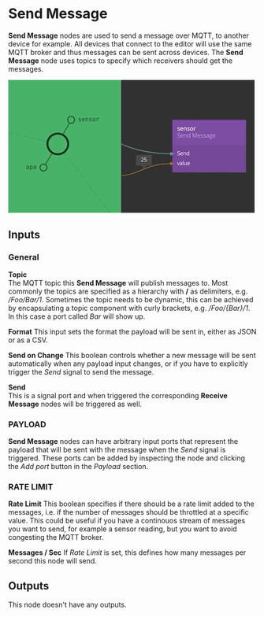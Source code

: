 # Send Message <!-- {docsify-ignore-all} -->

**Send Message** nodes are used to send a message over MQTT, to another device for example. All devices that connect to the editor will
use the same MQTT broker and thus messages can be sent across devices. The **Send Message** node uses topics to specify which receivers should get the messages.


![](send-message.gif)

<div class = "node-inputs">

## Inputs

### General

**Topic**  
The MQTT topic this **Send Message** will publish messages to. Most commonly the topics are specified as a hierarchy with **/** as delimiters, e.g. _/Foo/Bar/1_. Sometimes the topic needs to be dynamic, this can be achieved by encapsulating a topic component with curly brackets, e.g. _/Foo/{Bar}/1_. In this case a port called _Bar_ will show up.

**Format**
This input sets the format the payload will be sent in, either as JSON or as a CSV.

**Send on Change**
This boolean controls whether a new message will be sent automatically when any payload input changes, or if you have to explicitly trigger the _Send_ signal to send the message.

**Send**  
This is a signal port and when triggered the corresponding **Receive Message** nodes will be triggered as well.

### PAYLOAD

**Send Message** nodes can have arbitrary input ports that represent the payload that will be sent with the message when the _Send_ signal is triggered. These ports can be added by inspecting the node and clicking the _Add port_ button in the _Payload_ section.

### RATE LIMIT

**Rate Limit**
This boolean specifies if there should be a rate limit added to the messages, i.e. if the number of messages should be throttled at a specific value. This could be useful if you have a continouos stream of messages you want to send, for example a sensor reading, but you want to avoid congesting the MQTT broker.

**Messages / Sec**
If _Rate Limit_ is set, this defines how many messages per second this node will send.

</div>

<div class = "node-inputs">

## Outputs

This node doesn't have any outputs.

</div>

[0]: ./receive-message
